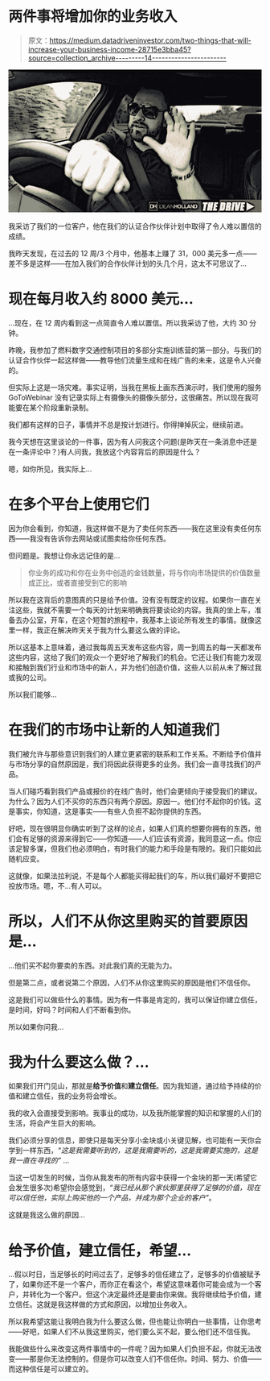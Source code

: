 # 两件事将增加你的业务收入

> 原文：<https://medium.datadriveninvestor.com/two-things-that-will-increase-your-business-income-28715e3bba45?source=collection_archive---------14----------------------->

![](img/471141dba98fd46a0a76f30b55ed8eb1.png)

我采访了我们的一位客户，他在我们的认证合作伙伴计划中取得了令人难以置信的成绩。

我昨天发现，在过去的 12 周/3 个月中，他基本上赚了 31，000 美元多一点——差不多是这样——在加入我们的合作伙伴计划的头几个月，这太不可思议了…

# 现在每月收入约 8000 美元…

…现在，在 12 周内看到这一点简直令人难以置信。所以我采访了他，大约 30 分钟。

昨晚，我参加了燃料数字交通控制项目的多部分实施训练营的第一部分。与我们的认证合作伙伴一起这样做——教导他们流量生成和在线广告的未来，这是令人兴奋的。

但实际上这是一场灾难。事实证明，当我在黑板上画东西演示时，我们使用的服务 GoToWebinar 没有记录实际上有摄像头的摄像头部分，这很痛苦。所以现在我可能要在某个阶段重新录制。

我们都有这样的日子，事情并不总是按计划进行。你得掸掉灰尘，继续前进。

我今天想在这里谈论的一件事，因为有人问我这个问题(是昨天在一条消息中还是在一条评论中？)有人问我，我放这个内容背后的原因是什么？

嗯，如你所见，我实际上…

# 在多个平台上使用它们

因为你会看到，你知道，我这样做不是为了卖任何东西——我在这里没有卖任何东西——我没有告诉你去网站或试图卖给你任何东西。

但问题是。我想让你永远记住的是…

> 你业务的成功和你在业务中创造的金钱数量，将与你向市场提供的价值数量成正比，或者直接受到它的影响

所以我在这背后的意图真的只是给予价值。没有没有既定的议程。如果你一直在关注这些，我就不需要一个每天的计划来明确我将要谈论的内容。我真的坐上车，准备去办公室，开车，在这个短暂的旅程中，我基本上谈论所有发生的事情。就像这里一样，我正在解决昨天关于我为什么要这么做的评论。

所以这基本上意味着，通过我每周五天发布这些内容，周一到周五的每一天都发布这些内容，这给了我们的观众一个更好地了解我们的机会。它还让我们有能力发现和接触到我们行业和市场中的新人，并为他们创造价值，这些人以前从未了解过我或我的公司。

所以我们能够…

# 在我们的市场中让新的人知道我们

我们被允许与那些意识到我们的人建立更紧密的联系和工作关系。不断给予价值并与市场分享的自然原因是，我们将因此获得更多的业务。我们会一直寻找我们的产品。

当人们碰巧看到我们产品或报价的在线广告时，他们会更倾向于接受我们的建议。为什么？因为人们不买你的东西只有两个原因。原因一。他们付不起你的价钱。这是事实，你知道，这是事实——有些人负担不起你提供的东西。

好吧，现在很明显你确实听到了这样的论点，如果人们真的想要你拥有的东西，他们会有足够的资源来得到它——你知道——人们应该有资源，我同意这一点。你应该足智多谋，但我们也必须明白，有时我们的能力和手段是有限的。我们只能如此随机应变。

这就像，如果法拉利说，不是每个人都能买得起我们的车，所以我们最好不要把它投放市场。嗯，不…有人可以。

# 所以，人们不从你这里购买的首要原因是…

…他们买不起你要卖的东西。对此我们真的无能为力。

但是第二点，或者说第二个原因，人们不从你这里购买的原因是他们不信任你。

这是我们可以做些什么的事情。因为有一件事是肯定的，我可以保证你建立信任，是时间，好吗？时间和人们不断看到你。

所以如果你问我…

# 我为什么要这么做？…

如果我们开门见山，那就是**给予价值**和**建立信任**。因为我知道，通过给予持续的价值和建立信任，我的业务将会增长。

我的收入会直接受到影响。我事业的成功，以及我所能掌握的知识和掌握的人们的生活，将会产生巨大的影响。

我们必须分享的信息，即使只是每天分享小金块或小关键见解，也可能有一天你会学到一样东西，*“这是我需要听到的，这是我需要听的，这是我需要实施的，这是我一直在寻找的”* …

当这一切发生的时候，当你从我发布的所有内容中获得一个金块的那一天(希望它会发生很多次)希望你会感觉到，*“我已经从那个家伙那里获得了足够的价值，现在可以信任他，实际上购买他的一个产品，并成为那个企业的客户”*。

这就是我这么做的原因…

# 给予价值，建立信任，希望…

…假以时日，当足够长的时间过去了，足够多的信任建立了，足够多的价值被赋予了，如果你还不是一个客户，而你正在看这个，希望这意味着你可能会成为一个客户，并转化为一个客户。但这个决定最终还是要由你来做。我将继续给予价值，建立信任。这就是我这样做的方式和原因，以增加业务收入。

所以我希望这能让我明白我为什么要这么做，但也能让你明白一些事情，让你思考——好吧，如果人们不从我这里购买，他们要么买不起，要么他们还不信任我。

我能做些什么来改变这两件事情中的一件呢？因为如果人们负担不起，你就无法改变——那是你无法控制的。但是你可以改变人们不信任你。时间、努力、价值——而这种信任是可以建立的。